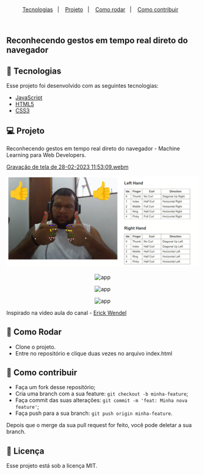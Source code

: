 <p align="center">
  <a href="#-tecnologias">Tecnologias</a>&nbsp;&nbsp;&nbsp;|&nbsp;&nbsp;&nbsp;
  <a href="#-projeto">Projeto</a>&nbsp;&nbsp;&nbsp;|&nbsp;&nbsp;&nbsp;
  <a href="#-como-rodar">Como rodar</a>&nbsp;&nbsp;&nbsp;|&nbsp;&nbsp;&nbsp;
  <a href="#-como-contribuir">Como contribuir</a>&nbsp;&nbsp;&nbsp;
  </p>

<br>

## Reconhecendo gestos em tempo real direto do navegador

## 🚀 Tecnologias

Esse projeto foi desenvolvido com as seguintes tecnologias:

- [JavaScript](https://developer.mozilla.org/pt-BR/docs/Web/JavaScript)
- [HTML5](https://developer.mozilla.org/pt-BR/docs/Web/HTML/HTML5)
- [CSS3](https://developer.mozilla.org/pt-BR/docs/Web/CSS)


## 💻 Projeto

Reconhecendo gestos em tempo real direto do navegador - Machine Learning para Web Developers.

[Gravação de tela de 28-02-2023 11:53:09.webm](.github%2FGrava%C3%A7%C3%A3o%20de%20tela%20de%2028-02-2023%2011%3A53%3A09.webm)

![img.png](.github%2Fimg.png)
<p align="center">
  <img alt="app" src=".github/beginning.png" width="500px" height="500px">
</p>

<p align="center">
  <img alt="app" src=".github/winner.png" width="500px" height="500px">
</p>

<p align="center">
  <img alt="app" src=".github/game_over.png" width="500px" height="500px">
</p>

Inspirado na video aula do canal - [
Erick Wendel](https://www.youtube.com/watch?v=MeS6dX2a2zQ&list=PLqFwRPueWb5ewzF4F6dzCFHZp8FJVu9VU&index=2)

## 🚀 Como Rodar

- Clone o projeto.
- Entre no repositório e clique duas vezes no arquivo index.html

## 🤔 Como contribuir

- Faça um fork desse repositório;
- Cria uma branch com a sua feature: `git checkout -b minha-feature`;
- Faça commit das suas alterações: `git commit -m 'feat: Minha nova feature'`;
- Faça push para a sua branch: `git push origin minha-feature`.

Depois que o merge da sua pull request for feito, você pode deletar a sua branch.

## 📝 Licença

Esse projeto está sob a licença MIT.
